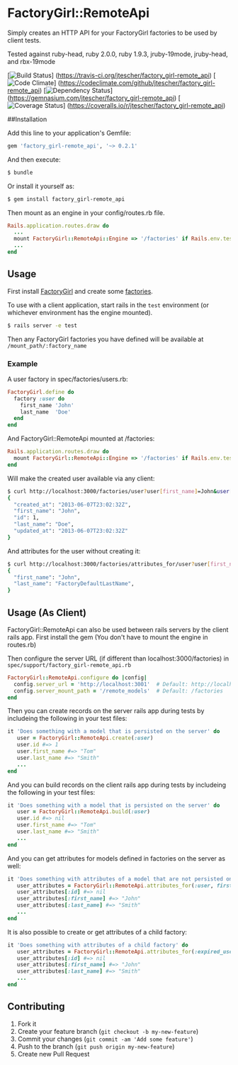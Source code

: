 # FactoryGirl::RemoteApi

Simply creates an HTTP API for your FactoryGirl factories to be used by client tests.

Tested against ruby-head, ruby 2.0.0, ruby 1.9.3,  jruby-19mode, jruby-head, and rbx-19mode

[![Build Status](https://travis-ci.org/jtescher/factory_girl-remote_api.png?branch=master)]
(https://travis-ci.org/jtescher/factory_girl-remote_api)
[![Code Climate](https://codeclimate.com/github/jtescher/factory_girl-remote_api.png)]
(https://codeclimate.com/github/jtescher/factory_girl-remote_api)
[![Dependency Status](https://gemnasium.com/jtescher/factory_girl-remote_api.png)]
(https://gemnasium.com/jtescher/factory_girl-remote_api)
[![Coverage Status](https://coveralls.io/repos/jtescher/factory_girl-remote_api/badge.png)]
(https://coveralls.io/r/jtescher/factory_girl-remote_api)


##Installation

Add this line to your application's Gemfile:

```ruby
gem 'factory_girl-remote_api', '~> 0.2.1'
```

And then execute:
```bash
$ bundle
```

Or install it yourself as:
```bash
$ gem install factory_girl-remote_api
```

Then mount as an engine in your config/routes.rb file.
```ruby
Rails.application.routes.draw do
  ...
  mount FactoryGirl::RemoteApi::Engine => '/factories' if Rails.env.test?
  ...
end
```


## Usage

First install [FactoryGirl](https://github.com/thoughtbot/factory_girl) and create some
[factories](https://github.com/thoughtbot/factory_girl/wiki/Usage).

To use with a client application, start rails in the `test` environment
(or whichever environment has the engine mounted).
```bash
$ rails server -e test
```

Then any FactoryGirl factories you have defined will be available at `/mount_path/:factory_name`

### Example

A user factory in spec/factories/users.rb:
```ruby
FactoryGirl.define do
  factory :user do
    first_name 'John'
    last_name  'Doe'
  end
end
```

And FactoryGirl::RemoteApi mounted at /factories:
```ruby
Rails.application.routes.draw do
  mount FactoryGirl::RemoteApi::Engine => '/factories' if Rails.env.test?
end
```

Will make the created user available via any client:
```bash
$ curl http://localhost:3000/factories/user?user[first_name]=John&user[last_name]=Doe
{
  "created_at": "2013-06-07T23:02:32Z",
  "first_name": "John",
  "id": 1,
  "last_name": "Doe",
  "updated_at": "2013-06-07T23:02:32Z"
}
```

And attributes for the user without creating it:
```bash
$ curl http://localhost:3000/factories/attributes_for/user?user[first_name]=John
{
  "first_name": "John",
  "last_name": "FactoryDefaultLastName",
}
```

## Usage (As Client)

FactoryGirl::RemoteApi can also be used between rails servers by the client rails app.
First install the gem (You don't have to mount the engine in routes.rb)

Then configure the server URL (if different than localhost:3000/factories) in
`spec/support/factory_girl-remote_api.rb`

```ruby
FactoryGirl::RemoteApi.configure do |config|
  config.server_url = 'http://localhost:3001'  # Default: http://localhost:3000
  config.server_mount_path = '/remote_models'  # Default: /factories
end
```

Then you can create records on the server rails app during tests by includeing the following in your test files:

```ruby
it 'Does something with a model that is persisted on the server' do
   user = FactoryGirl::RemoteApi.create(:user)
   user.id #=> 1
   user.first_name #=> "Tom"
   user.last_name #=> "Smith"
   ...
end
```

And you can build records on the client rails app during tests by includeing the following in your test files:

```ruby
it 'Does something with a model that is persisted on the server' do
   user = FactoryGirl::RemoteApi.build(:user)
   user.id #=> nil
   user.first_name #=> "Tom"
   user.last_name #=> "Smith"
   ...
end
```

And you can get attributes for models defined in factories on the server as well:

```ruby
it 'Does something with attributes of a model that are not persisted on the server' do
   user_attributes = FactoryGirl::RemoteApi.attributes_for(:user, first_name: 'John')
   user_attributes[:id] #=> nil
   user_attributes[:first_name] #=> "John"
   user_attributes[:last_name] #=> "Smith"
   ...
end
```

It is also possible to create or get attributes of a child factory:

 ```ruby
 it 'Does something with attributes of a child factory' do
    user_attributes = FactoryGirl::RemoteApi.attributes_for(:expired_user, parent_factory: 'user')
    user_attributes[:id] #=> nil
    user_attributes[:first_name] #=> "John"
    user_attributes[:last_name] #=> "Smith"
    ...
 end
 ```


## Contributing

1. Fork it
2. Create your feature branch (`git checkout -b my-new-feature`)
3. Commit your changes (`git commit -am 'Add some feature'`)
4. Push to the branch (`git push origin my-new-feature`)
5. Create new Pull Request
